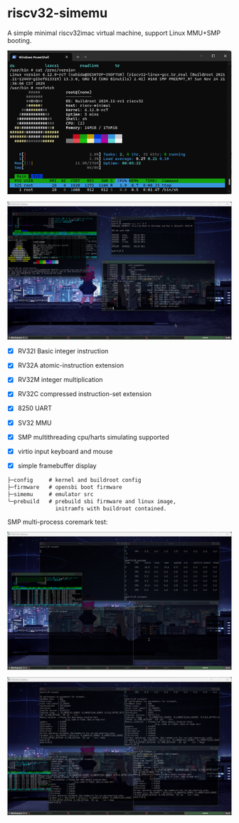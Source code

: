 # riscv32-simemu
 A simple minimal riscv32imac virtual machine, support Linux MMU+SMP booting.

![alt text](imgs/b8c441772f004cf114c82497b9674acd.png)

![alt text](imgs/7007d77a3784d3dc80acb0198782a482.png)

 - [x] RV32I Basic integer instruction
 - [x] RV32A atomic-instruction extension
 - [x] RV32M integer multiplication
 - [x] RV32C compressed instruction-set extension
 - [x] 8250 UART
 - [x] SV32 MMU
 - [x] SMP multithreading cpu/harts simulating supported
 - [x] virtio input keyboard and mouse
 - [x] simple framebuffer display
 

```
├─config     # kernel and buildroot config
├─firmware   # opensbi boot firmware
├─simemu     # emulator src
└─prebuild   # prebuild sbi firmware and linux image, 
               initramfs with buildroot contained.
```

SMP multi-process coremark test:

![alt text](imgs/8e46f8d7419711c76f030eb311958278.png)

![alt text](imgs/c39d6525b46c69ed5ab939da9877fefc.png)
